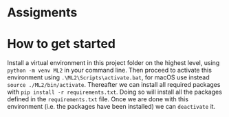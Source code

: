 # Assigments

# How to get started
Install a virtual environment in this project folder on the highest level, using ```python -m venv ML2``` in your command line. Then proceed to activate this environment using ```.\ML2\Scripts\activate.bat```, for macOS use instead ```source ./ML2/bin/activate```. Thereafter we can install all required packages with ```pip install -r requirements.txt```. Doing so will install all the packages defined in the ```requirements.txt``` file. Once we are done with this environment (i.e. the packages have been installed) we can ```deactivate``` it.